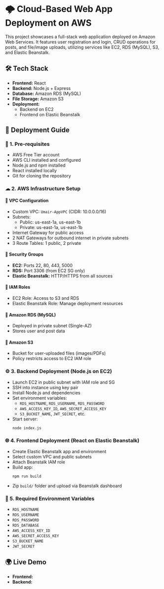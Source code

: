 # 🌩️ Cloud-Based Web App Deployment on AWS

This project showcases a full-stack web application deployed on Amazon Web Services. It features user registration and login, CRUD operations for posts, and file/image uploads, utilizing services like EC2, RDS (MySQL), S3, and Elastic Beanstalk.

## 🛠 Tech Stack
- **Frontend:** React
- **Backend:** Node.js + Express
- **Database:** Amazon RDS (MySQL)
- **File Storage:** Amazon S3
- **Deployment:**
  - Backend on EC2
  - Frontend on Elastic Beanstalk

## 🚀 Deployment Guide

### 🧩 1. Pre-requisites
- AWS Free Tier account
- AWS CLI installed and configured
- Node.js and npm installed
- React installed locally
- Git for cloning the repository

### ☁ 2. AWS Infrastructure Setup

#### 🔹 VPC Configuration
- Custom VPC: `Umair-AppVPC` (CIDR: 10.0.0.0/16)
- Subnets:
  - Public: us-east-1a, us-east-1b
  - Private: us-east-1a, us-east-1b
- Internet Gateway for public access
- 2 NAT Gateways for outbound internet in private subnets
- 3 Route Tables: 1 public, 2 private

#### 🔹 Security Groups
- **EC2:** Ports 22, 80, 443, 5000
- **RDS:** Port 3306 (from EC2 SG only)
- **Elastic Beanstalk:** HTTP/HTTPS from all sources

#### 🔹 IAM Roles
- EC2 Role: Access to S3 and RDS
- Elastic Beanstalk Role: Manage deployment resources

#### 🔹 Amazon RDS (MySQL)
- Deployed in private subnet (Single-AZ)
- Stores user and post data

#### 🔹 Amazon S3
- Bucket for user-uploaded files (images/PDFs)
- Policy restricts access to EC2 IAM role

### ⚙ 3. Backend Deployment (Node.js on EC2)
- Launch EC2 in public subnet with IAM role and SG
- SSH into instance using key pair
- Install Node.js and dependencies
- Set environment variables:
  - `RDS_HOSTNAME`, `RDS_USERNAME`, `RDS_PASSWORD`
  - `AWS_ACCESS_KEY_ID`, `AWS_SECRET_ACCESS_KEY`
  - `S3_BUCKET_NAME`, `JWT_SECRET`, etc.
- Start server:
  ```bash
  node index.js
  ```

### 🌐 4. Frontend Deployment (React on Elastic Beanstalk)
- Create Elastic Beanstalk app and environment
- Select custom VPC and public subnets
- Attach Beanstalk IAM role
- Build app:
  ```bash
  npm run build
  ```
- Zip `build/` folder and upload via Beanstalk dashboard

### 🔐 5. Required Environment Variables
- `RDS_HOSTNAME`
- `RDS_USERNAME`
- `RDS_PASSWORD`
- `RDS_DATABASE`
- `AWS_ACCESS_KEY_ID`
- `AWS_SECRET_ACCESS_KEY`
- `S3_BUCKET_NAME`
- `JWT_SECRET`

## 🌍 Live Demo
- **Frontend:** <your-link>
- **Backend:** <your-link>
